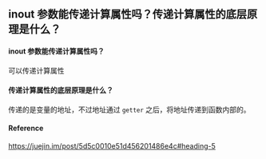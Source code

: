 ## inout 参数能传递计算属性吗？传递计算属性的底层原理是什么？

#### inout 参数能传递计算属性吗？

可以传递计算属性

#### 传递计算属性的底层原理是什么？

传递的是变量的地址，不过地址通过 `getter` 之后，将地址传递到函数内部的。



#### Reference

https://juejin.im/post/5d5c0010e51d456201486e4c#heading-5